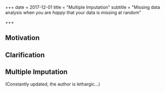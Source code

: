 +++
date = 2017-12-01
title = "Multiple Imputation"
subtitle = "Missing data analysis when you are *happy* that your data is missing at random"

+++

## Motivation



## Clarification



## Multiple Imputation


(Constantly updated, the author is lethargic...)
